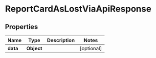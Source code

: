

# ReportCardAsLostViaApiResponse


## Properties

| Name | Type | Description | Notes |
|------------ | ------------- | ------------- | -------------|
|**data** | **Object** |  |  [optional] |



